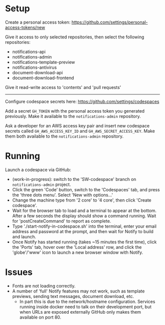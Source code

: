# Setup

Create a personal access token: https://github.com/settings/personal-access-tokens/new

Give it access to only selected repositories, then select the following repositories:

* notifications-api
* notifications-admin
* notifications-template-preview
* notifications-antivirus
* document-download-api
* document-download-frontend

Give it read-write access to 'contents' and 'pull requests'

---

Configure codespace secrets here: https://github.com/settings/codespaces

Add a secret `GH_TOKEN` with the personal access token you generated previously. Make it available to the `notifications-admin` repository.

Ask a developer for an AWS access key pair and insert new codespace secrets called `GH_AWS_ACCESS_KEY_ID` and `GH_AWS_SECRET_ACCESS_KEY`. Make them both available to the `notifications-admin` repository.

# Running

Launch a codespace via GitHub:

* (work-in-progress): switch to the 'SW-codespace' branch on `notifications-admin` project.
* Click the green 'Code' button, switch to the 'Codespaces' tab, and press the 'three dots menu'. Select 'New with options...'
* Change the machine type from '2 core' to '4 core', then click 'Create codespace'.
* Wait for the browser tab to load and a terminal to appear at the bottom. After a few seconds the display should show a command running. Wait for 'postCreateCommand' to report as complete.
* Type './start-notify-in-codespace.sh' into the terminal, enter your email address and password at the prompt, and then wait for Notify to build and launch.
* Once Notify has started running (takes ~15 minutes the first time), click the 'Ports' tab, hover over the 'Local address' row, and click the 'globe'/'www' icon to launch a new browser window with Notify.

# Issues

* Fonts are not loading correctly.
* A number of 'full' Notify features may not work, such as template previews, sending text messages, document download, etc.
  * In part this is due to the network/hostname configuration. Services running inside docker need to talk on their development port, but when URLs are exposed externally GitHub only makes them available on port 80.
